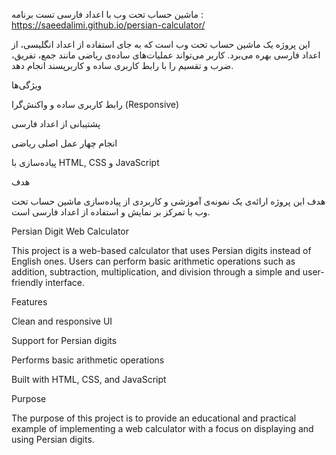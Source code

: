 ماشین حساب تحت وب با اعداد فارسی
تست برنامه : https://saeedalimi.github.io/persian-calculator/

این پروژه یک ماشین حساب تحت وب است که به جای استفاده از اعداد انگلیسی، از اعداد فارسی بهره می‌برد.
کاربر می‌تواند عملیات‌های ساده‌ی ریاضی مانند جمع، تفریق، ضرب و تقسیم را با رابط کاربری ساده و کاربرپسند انجام دهد.

ویژگی‌ها

رابط کاربری ساده و واکنش‌گرا (Responsive)

پشتیبانی از اعداد فارسی

انجام چهار عمل اصلی ریاضی

پیاده‌سازی با HTML, CSS و JavaScript

هدف

هدف این پروژه ارائه‌ی یک نمونه‌ی آموزشی و کاربردی از پیاده‌سازی ماشین حساب تحت وب با تمرکز بر نمایش و استفاده از اعداد فارسی است.

Persian Digit Web Calculator

This project is a web-based calculator that uses Persian digits instead of English ones.
Users can perform basic arithmetic operations such as addition, subtraction, multiplication, and division through a simple and user-friendly interface.

Features

Clean and responsive UI

Support for Persian digits

Performs basic arithmetic operations

Built with HTML, CSS, and JavaScript

Purpose

The purpose of this project is to provide an educational and practical example of implementing a web calculator with a focus on displaying and using Persian digits.
